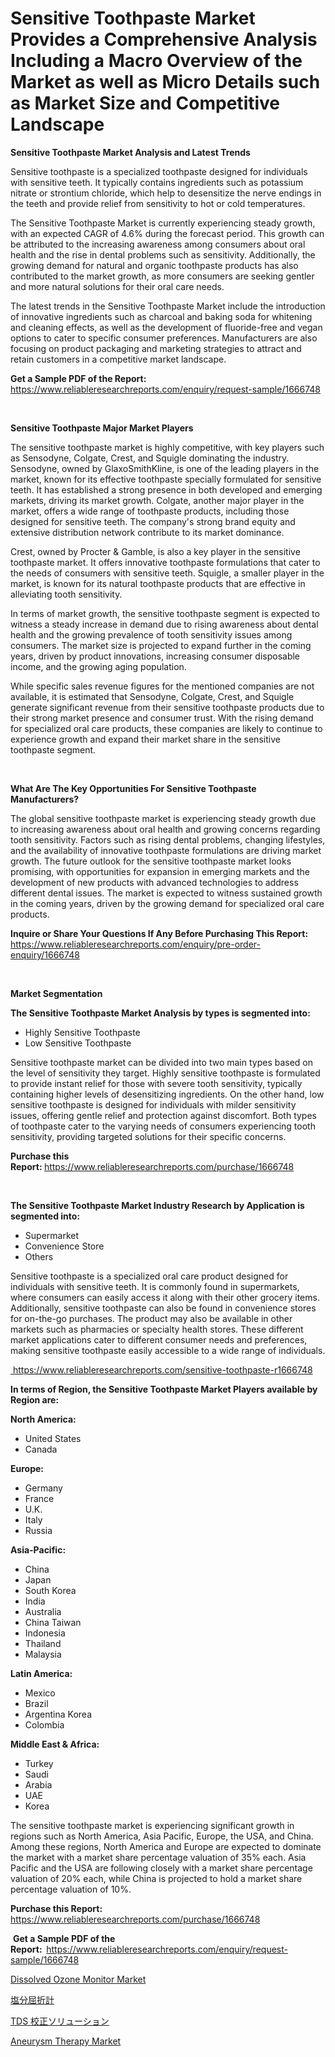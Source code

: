 <p><h1>Sensitive Toothpaste Market Provides a Comprehensive Analysis Including a Macro Overview of the Market as well as Micro Details such as Market Size and Competitive Landscape</h1></p><p><strong>Sensitive Toothpaste Market Analysis and Latest Trends</strong></p>
<p><p>Sensitive toothpaste is a specialized toothpaste designed for individuals with sensitive teeth. It typically contains ingredients such as potassium nitrate or strontium chloride, which help to desensitize the nerve endings in the teeth and provide relief from sensitivity to hot or cold temperatures.</p><p>The Sensitive Toothpaste Market is currently experiencing steady growth, with an expected CAGR of 4.6% during the forecast period. This growth can be attributed to the increasing awareness among consumers about oral health and the rise in dental problems such as sensitivity. Additionally, the growing demand for natural and organic toothpaste products has also contributed to the market growth, as more consumers are seeking gentler and more natural solutions for their oral care needs.</p><p>The latest trends in the Sensitive Toothpaste Market include the introduction of innovative ingredients such as charcoal and baking soda for whitening and cleaning effects, as well as the development of fluoride-free and vegan options to cater to specific consumer preferences. Manufacturers are also focusing on product packaging and marketing strategies to attract and retain customers in a competitive market landscape.</p></p>
<p><strong>Get a Sample PDF of the Report:&nbsp;</strong> <a href="https://www.reliableresearchreports.com/enquiry/request-sample/1666748">https://www.reliableresearchreports.com/enquiry/request-sample/1666748</a></p>
<p>&nbsp;</p>
<p><strong>Sensitive Toothpaste Major Market Players</strong></p>
<p><p>The sensitive toothpaste market is highly competitive, with key players such as Sensodyne, Colgate, Crest, and Squigle dominating the industry. Sensodyne, owned by GlaxoSmithKline, is one of the leading players in the market, known for its effective toothpaste specially formulated for sensitive teeth. It has established a strong presence in both developed and emerging markets, driving its market growth. Colgate, another major player in the market, offers a wide range of toothpaste products, including those designed for sensitive teeth. The company's strong brand equity and extensive distribution network contribute to its market dominance.</p><p>Crest, owned by Procter & Gamble, is also a key player in the sensitive toothpaste market. It offers innovative toothpaste formulations that cater to the needs of consumers with sensitive teeth. Squigle, a smaller player in the market, is known for its natural toothpaste products that are effective in alleviating tooth sensitivity.</p><p>In terms of market growth, the sensitive toothpaste segment is expected to witness a steady increase in demand due to rising awareness about dental health and the growing prevalence of tooth sensitivity issues among consumers. The market size is projected to expand further in the coming years, driven by product innovations, increasing consumer disposable income, and the growing aging population.</p><p>While specific sales revenue figures for the mentioned companies are not available, it is estimated that Sensodyne, Colgate, Crest, and Squigle generate significant revenue from their sensitive toothpaste products due to their strong market presence and consumer trust. With the rising demand for specialized oral care products, these companies are likely to continue to experience growth and expand their market share in the sensitive toothpaste segment.</p></p>
<p>&nbsp;</p>
<p><strong>What Are The Key Opportunities For Sensitive Toothpaste Manufacturers?</strong></p>
<p><p>The global sensitive toothpaste market is experiencing steady growth due to increasing awareness about oral health and growing concerns regarding tooth sensitivity. Factors such as rising dental problems, changing lifestyles, and the availability of innovative toothpaste formulations are driving market growth. The future outlook for the sensitive toothpaste market looks promising, with opportunities for expansion in emerging markets and the development of new products with advanced technologies to address different dental issues. The market is expected to witness sustained growth in the coming years, driven by the growing demand for specialized oral care products.</p></p>
<p><strong>Inquire or Share Your Questions If Any Before Purchasing This Report:</strong> <a href="https://www.reliableresearchreports.com/enquiry/pre-order-enquiry/1666748">https://www.reliableresearchreports.com/enquiry/pre-order-enquiry/1666748</a></p>
<p>&nbsp;</p>
<p><strong>Market Segmentation</strong></p>
<p><strong>The Sensitive Toothpaste Market Analysis by types is segmented into:</strong></p>
<p><ul><li>Highly Sensitive Toothpaste</li><li>Low Sensitive Toothpaste</li></ul></p>
<p><p>Sensitive toothpaste market can be divided into two main types based on the level of sensitivity they target. Highly sensitive toothpaste is formulated to provide instant relief for those with severe tooth sensitivity, typically containing higher levels of desensitizing ingredients. On the other hand, low sensitive toothpaste is designed for individuals with milder sensitivity issues, offering gentle relief and protection against discomfort. Both types of toothpaste cater to the varying needs of consumers experiencing tooth sensitivity, providing targeted solutions for their specific concerns.</p></p>
<p><strong>Purchase this Report:&nbsp;</strong><a href="https://www.reliableresearchreports.com/purchase/1666748">https://www.reliableresearchreports.com/purchase/1666748</a></p>
<p>&nbsp;</p>
<p><strong>The Sensitive Toothpaste Market Industry Research by Application is segmented into:</strong></p>
<p><ul><li>Supermarket</li><li>Convenience Store</li><li>Others</li></ul></p>
<p><p>Sensitive toothpaste is a specialized oral care product designed for individuals with sensitive teeth. It is commonly found in supermarkets, where consumers can easily access it along with their other grocery items. Additionally, sensitive toothpaste can also be found in convenience stores for on-the-go purchases. The product may also be available in other markets such as pharmacies or specialty health stores. These different market applications cater to different consumer needs and preferences, making sensitive toothpaste easily accessible to a wide range of individuals.</p></p>
<p><a href="https://www.reliableresearchreports.com/sensitive-toothpaste-r1666748">&nbsp;https://www.reliableresearchreports.com/sensitive-toothpaste-r1666748</a></p>
<p><strong>In terms of Region, the Sensitive Toothpaste Market Players available by Region are:</strong></p>
<p>
    <p> <strong> North America: </strong>
        <ul>
            <li>United States</li>
            <li>Canada</li>
        </ul>
        </p> 
    <p> <strong> Europe: </strong>
        <ul>
            <li>Germany</li>
            <li>France</li>
            <li>U.K.</li>
            <li>Italy</li>
            <li>Russia</li>
        </ul>
        </p> 
    <p> <strong> Asia-Pacific: </strong>
        <ul>
            <li>China</li>
            <li>Japan</li>
            <li>South Korea</li>
            <li>India</li>
            <li>Australia</li>
            <li>China Taiwan</li>
            <li>Indonesia</li>
            <li>Thailand</li>
            <li>Malaysia</li>
        </ul>
        </p> 
    <p> <strong> Latin America: </strong>
        <ul>
            <li>Mexico</li>
            <li>Brazil</li>
            <li>Argentina Korea</li>
            <li>Colombia</li>
        </ul>
        </p> 
    <p> <strong> Middle East & Africa: </strong>
        <ul>
            <li>Turkey</li>
            <li>Saudi</li>
            <li>Arabia</li>
            <li>UAE</li>
            <li>Korea</li>
        </ul>
    </p>
    </p>
<p><p>The sensitive toothpaste market is experiencing significant growth in regions such as North America, Asia Pacific, Europe, the USA, and China. Among these regions, North America and Europe are expected to dominate the market with a market share percentage valuation of 35% each. Asia Pacific and the USA are following closely with a market share percentage valuation of 20% each, while China is projected to hold a market share percentage valuation of 10%.</p></p>
<p><strong>Purchase this Report: </strong><a href="https://www.reliableresearchreports.com/purchase/1666748">https://www.reliableresearchreports.com/purchase/1666748</a></p>
<p>&nbsp;<strong>Get a Sample PDF of the Report:&nbsp;&nbsp;</strong><a href="https://www.reliableresearchreports.com/enquiry/request-sample/1666748">https://www.reliableresearchreports.com/enquiry/request-sample/1666748</a></p>
<p><strong></strong></p>
<p><p><a href="https://www.linkedin.com/pulse/dissolved-ozone-monitornbspmarket-focuses-market-share-size-rs8we">Dissolved Ozone Monitor Market</a></p><p><a href="https://github.com/RaeJenkins1952/Market-Research-Report-List-1/blob/main/714896053315.md">塩分屈折計</a></p><p><a href="https://github.com/andrade7361/Market-Research-Report-List-1/blob/main/970483853314.md">TDS 校正ソリューション</a></p><p><a href="https://www.linkedin.com/pulse/aneurysm-therapy-market-outlook-industry-overview-forecast-dgzic?trackingId=JCdRaTrhL2GUZTjthQsejA%3D%3D">Aneurysm Therapy Market</a></p></p>